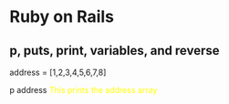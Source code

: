 # Ruby on Rails

## p, puts, print, variables, and reverse
address = [1,2,3,4,5,6,7,8]

p address <span style=" color: yellow;"> This prints the address array </span>
